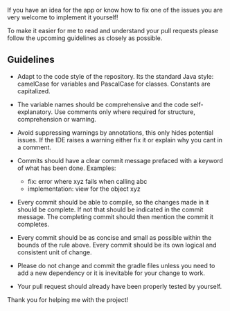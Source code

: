 If you have an idea for the app or know how to fix one of the issues you are very welcome to implement it yourself!

To make it easier for me to read and understand your pull requests please follow the upcoming guidelines as closely as possible.

## Guidelines

- Adapt to the code style of the repository. Its the standard Java style:
  camelCase for variables and PascalCase for classes. Constants are capitalized.

- The variable names should be comprehensive and the code self-explanatory. Use comments only where required for structure, comprehension or warning.

- Avoid suppressing warnings by annotations, this only hides potential issues. If the IDE raises a warning either fix it or explain why you cant in a comment.

- Commits should have a clear commit message prefaced with a keyword of what has been done.
  Examples:   
  - fix: error where xyz fails when calling abc
  - implementation: view for the object xyz

- Every commit should be able to compile, so the changes made in it should be complete. If not that should be indicated in the commit message. 
  The completing commit should then mention the commit it completes.

- Every commit should be as concise and small as possible within the bounds of the rule above. Every commit should be its own logical and consistent unit of change.

- Please do not change and commit the gradle files unless you need to add a new dependency or it is inevitable for your change to work.

- Your pull request should already have been properly tested by yourself.



Thank you for helping me with the project!
